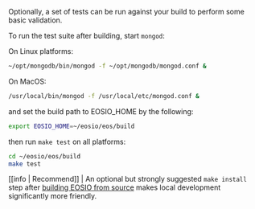 
Optionally, a set of tests can be run against your build to perform some basic validation.

To run the test suite after building, start `mongod`:

On Linux platforms:
```sh
~/opt/mongodb/bin/mongod -f ~/opt/mongodb/mongod.conf &
```

On MacOS:
```sh
/usr/local/bin/mongod -f /usr/local/etc/mongod.conf &
```

and set the build path to EOSIO_HOME by the following:
```sh
export EOSIO_HOME=~/eosio/eos/build
```

then run `make test` on all platforms:

```sh
cd ~/eosio/eos/build
make test
```

[[info | Recommend]]
| An optional but strongly suggested `make install` step after [building EOSIO from source](index.md) makes local development significantly more friendly.
